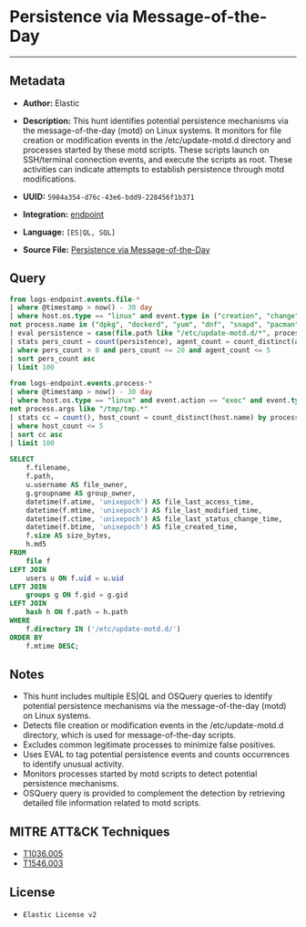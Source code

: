 # Persistence via Message-of-the-Day

---

## Metadata

- **Author:** Elastic
- **Description:** This hunt identifies potential persistence mechanisms via the message-of-the-day (motd) on Linux systems. It monitors for file creation or modification events in the /etc/update-motd.d directory and processes started by these motd scripts. These scripts launch on SSH/terminal connection events, and execute the scripts as root. These activities can indicate attempts to establish persistence through motd modifications.

- **UUID:** `5984a354-d76c-43e6-bdd9-228456f1b371`
- **Integration:** [endpoint](https://docs.elastic.co/integrations/endpoint)
- **Language:** `[ES|QL, SQL]`
- **Source File:** [Persistence via Message-of-the-Day](../queries/persistence_via_message_of_the_day.toml)
## Query

```sql
from logs-endpoint.events.file-*
| where @timestamp > now() - 30 day
| where host.os.type == "linux" and event.type in ("creation", "change") and file.path like "/etc/update-motd.d/*" and
not process.name in ("dpkg", "dockerd", "yum", "dnf", "snapd", "pacman")
| eval persistence = case(file.path like "/etc/update-motd.d/*", process.name, null)
| stats pers_count = count(persistence), agent_count = count_distinct(agent.id) by process.executable, file.path
| where pers_count > 0 and pers_count <= 20 and agent_count <= 5
| sort pers_count asc
| limit 100
```

```sql
from logs-endpoint.events.process-*
| where @timestamp > now() - 30 day
| where host.os.type == "linux" and event.action == "exec" and event.type == "start" and process.parent.executable like "/etc/update-motd.d/*" and
not process.args like "/tmp/tmp.*"
| stats cc = count(), host_count = count_distinct(host.name) by process.executable, process.parent.executable
| where host_count <= 5
| sort cc asc
| limit 100
```

```sql
SELECT
    f.filename,
    f.path,
    u.username AS file_owner,
    g.groupname AS group_owner,
    datetime(f.atime, 'unixepoch') AS file_last_access_time,
    datetime(f.mtime, 'unixepoch') AS file_last_modified_time,
    datetime(f.ctime, 'unixepoch') AS file_last_status_change_time,
    datetime(f.btime, 'unixepoch') AS file_created_time,
    f.size AS size_bytes,
    h.md5
FROM
    file f
LEFT JOIN
    users u ON f.uid = u.uid
LEFT JOIN
    groups g ON f.gid = g.gid
LEFT JOIN
    hash h ON f.path = h.path
WHERE
    f.directory IN ('/etc/update-motd.d/')
ORDER BY
    f.mtime DESC;
```

## Notes

- This hunt includes multiple ES|QL and OSQuery queries to identify potential persistence mechanisms via the message-of-the-day (motd) on Linux systems.
- Detects file creation or modification events in the /etc/update-motd.d directory, which is used for message-of-the-day scripts.
- Excludes common legitimate processes to minimize false positives.
- Uses EVAL to tag potential persistence events and counts occurrences to identify unusual activity.
- Monitors processes started by motd scripts to detect potential persistence mechanisms.
- OSQuery query is provided to complement the detection by retrieving detailed file information related to motd scripts.

## MITRE ATT&CK Techniques

- [T1036.005](https://attack.mitre.org/techniques/T1036/005)
- [T1546.003](https://attack.mitre.org/techniques/T1546/003)

## License

- `Elastic License v2`
